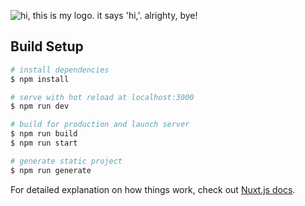 ![hi, this is my logo. it says 'hi,'. alrighty, bye!](https://repository-images.githubusercontent.com/282333995/ac3ead80-cdcd-11ea-81d2-45ef78b6a36d)

## Build Setup

```bash
# install dependencies
$ npm install

# serve with hot reload at localhost:3000
$ npm run dev

# build for production and launch server
$ npm run build
$ npm run start

# generate static project
$ npm run generate
```

For detailed explanation on how things work, check out [Nuxt.js docs](https://nuxtjs.org).
